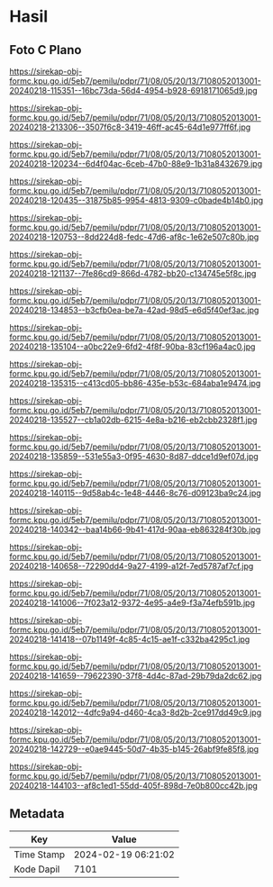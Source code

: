 # Hasil

## Foto C Plano

https://sirekap-obj-formc.kpu.go.id/5eb7/pemilu/pdpr/71/08/05/20/13/7108052013001-20240218-115351--16bc73da-56d4-4954-b928-6918171065d9.jpg

https://sirekap-obj-formc.kpu.go.id/5eb7/pemilu/pdpr/71/08/05/20/13/7108052013001-20240218-213306--3507f6c8-3419-46ff-ac45-64d1e977ff6f.jpg

https://sirekap-obj-formc.kpu.go.id/5eb7/pemilu/pdpr/71/08/05/20/13/7108052013001-20240218-120234--6d4f04ac-6ceb-47b0-88e9-1b31a8432679.jpg

https://sirekap-obj-formc.kpu.go.id/5eb7/pemilu/pdpr/71/08/05/20/13/7108052013001-20240218-120435--31875b85-9954-4813-9309-c0bade4b14b0.jpg

https://sirekap-obj-formc.kpu.go.id/5eb7/pemilu/pdpr/71/08/05/20/13/7108052013001-20240218-120753--8dd224d8-fedc-47d6-af8c-1e62e507c80b.jpg

https://sirekap-obj-formc.kpu.go.id/5eb7/pemilu/pdpr/71/08/05/20/13/7108052013001-20240218-121137--7fe86cd9-866d-4782-bb20-c134745e5f8c.jpg

https://sirekap-obj-formc.kpu.go.id/5eb7/pemilu/pdpr/71/08/05/20/13/7108052013001-20240218-134853--b3cfb0ea-be7a-42ad-98d5-e6d5f40ef3ac.jpg

https://sirekap-obj-formc.kpu.go.id/5eb7/pemilu/pdpr/71/08/05/20/13/7108052013001-20240218-135104--a0bc22e9-6fd2-4f8f-90ba-83cf196a4ac0.jpg

https://sirekap-obj-formc.kpu.go.id/5eb7/pemilu/pdpr/71/08/05/20/13/7108052013001-20240218-135315--c413cd05-bb86-435e-b53c-684aba1e9474.jpg

https://sirekap-obj-formc.kpu.go.id/5eb7/pemilu/pdpr/71/08/05/20/13/7108052013001-20240218-135527--cb1a02db-6215-4e8a-b216-eb2cbb2328f1.jpg

https://sirekap-obj-formc.kpu.go.id/5eb7/pemilu/pdpr/71/08/05/20/13/7108052013001-20240218-135859--531e55a3-0f95-4630-8d87-ddce1d9ef07d.jpg

https://sirekap-obj-formc.kpu.go.id/5eb7/pemilu/pdpr/71/08/05/20/13/7108052013001-20240218-140115--9d58ab4c-1e48-4446-8c76-d09123ba9c24.jpg

https://sirekap-obj-formc.kpu.go.id/5eb7/pemilu/pdpr/71/08/05/20/13/7108052013001-20240218-140342--baa14b66-9b41-417d-90aa-eb863284f30b.jpg

https://sirekap-obj-formc.kpu.go.id/5eb7/pemilu/pdpr/71/08/05/20/13/7108052013001-20240218-140658--72290dd4-9a27-4199-a12f-7ed5787af7cf.jpg

https://sirekap-obj-formc.kpu.go.id/5eb7/pemilu/pdpr/71/08/05/20/13/7108052013001-20240218-141006--7f023a12-9372-4e95-a4e9-f3a74efb591b.jpg

https://sirekap-obj-formc.kpu.go.id/5eb7/pemilu/pdpr/71/08/05/20/13/7108052013001-20240218-141418--07b1149f-4c85-4c15-ae1f-c332ba4295c1.jpg

https://sirekap-obj-formc.kpu.go.id/5eb7/pemilu/pdpr/71/08/05/20/13/7108052013001-20240218-141659--79622390-37f8-4d4c-87ad-29b79da2dc62.jpg

https://sirekap-obj-formc.kpu.go.id/5eb7/pemilu/pdpr/71/08/05/20/13/7108052013001-20240218-142012--4dfc9a94-d460-4ca3-8d2b-2ce917dd49c9.jpg

https://sirekap-obj-formc.kpu.go.id/5eb7/pemilu/pdpr/71/08/05/20/13/7108052013001-20240218-142729--e0ae9445-50d7-4b35-b145-26abf9fe85f8.jpg

https://sirekap-obj-formc.kpu.go.id/5eb7/pemilu/pdpr/71/08/05/20/13/7108052013001-20240218-144103--af8c1ed1-55dd-405f-898d-7e0b800cc42b.jpg


## Metadata

| Key        | Value               |
| ---------- | ------------------- |
| Time Stamp | 2024-02-19 06:21:02 |
| Kode Dapil | 7101                |



